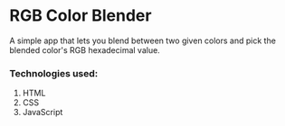 # RGB Color Blender
A simple app that lets you blend between two given colors and pick the blended color's RGB hexadecimal value.

### Technologies used:
1. HTML
1. CSS
1. JavaScript
